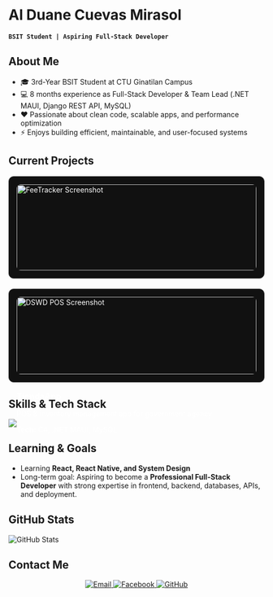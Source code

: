 # Al Duane Cuevas Mirasol
**`BSIT Student | Aspiring Full-Stack Developer`** 

## About Me  
- 🎓 3rd-Year BSIT Student at CTU Ginatilan Campus  
- 💻 8 months experience as Full-Stack Developer & Team Lead (.NET MAUI, Django REST API, MySQL)  
- ❤️ Passionate about clean code, scalable apps, and performance optimization
- ⚡ Enjoys building efficient, maintainable, and user-focused systems

<h2>Current Projects</h2>

<div style="display:flex; gap:20px; flex-wrap:wrap;">

  <div style="flex:1; min-width:280px; border:1px solid #333; border-radius:10px; padding:15px; background:#111; color:#fff;">
    <img src="images/feetracker.png" alt="FeeTracker Screenshot" style="width:100%; border-radius:8px; margin-bottom:10px;">
    <h3>FeeTracker</h3>
    <p>School app for tracking student fee payments, transactions, and receipts</p>
    <p><strong>Tech:</strong> C#, .NET MAUI, MySQL</p>
  </div>

  <div style="flex:1; min-width:280px; border:1px solid #333; border-radius:10px; padding:15px; background:#111; color:#fff;">
    <img src="images/dswd-pos.png" alt="DSWD POS Screenshot" style="width:100%; border-radius:8px; margin-bottom:10px;">
    <h3>TiendaApp</h3>
    <p>POS & inventory management app for government agency</p>
    <p><strong>Tech:</strong> C#, .NET MAUI, MySQL</p>
  </div>

</div>

## Skills & Tech Stack
<p align="left">
  <a href="https://go-skill-icons.vercel.app/">
    <img
      src="https://go-skill-icons.vercel.app/api/icons?i=c,cs,python,django,reactnative,dotnet,html,css,javascript,typescript,mysql,sqlite,git,github,postman,canva,figma,vscode,visualstudio,api&titles=true&perline=12"
    />
  </a>
</p>

## Learning & Goals
- Learning **React, React Native, and System Design**  
- Long-term goal: Aspiring to become a **Professional Full-Stack Developer** with strong expertise in frontend, backend, databases, APIs, and deployment.

## GitHub Stats
<p align="left">
  <img alt="GitHub Stats" src="https://github-readme-stats.vercel.app/api?username=alduanemirasol&show_icons=true&theme=github_dark_dimmed&count_private=true">
</p>

## Contact Me
<p align="center">
  <a href="mailto:awenmirasol234@gmail.com">
    <img alt="Email" src="https://img.shields.io/badge/Email-awenmirasol234@gmail.com-D14836?style=for-the-badge&logo=gmail&logoColor=white">
  </a>
  <a href="https://facebook.com/awenmirasol">
    <img alt="Facebook" src="https://img.shields.io/badge/Facebook-alduanemirasol-1877F2?style=for-the-badge&logo=facebook&logoColor=white">
  </a>
  <a href="https://github.com/alduanemirasol/">
    <img alt="GitHub" src="https://img.shields.io/badge/GitHub-alduanemirasol-181717?style=for-the-badge&logo=github&logoColor=white">
  </a>
</p>
